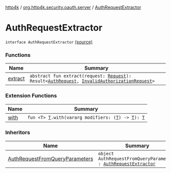 [http4k](../../index.md) / [org.http4k.security.oauth.server](../index.md) / [AuthRequestExtractor](./index.md)

# AuthRequestExtractor

`interface AuthRequestExtractor` [(source)](https://github.com/http4k/http4k/blob/master/http4k-security-oauth/src/main/kotlin/org/http4k/security/oauth/server/AuthRequestExtractor.kt#L9)

### Functions

| Name | Summary |
|---|---|
| [extract](extract.md) | `abstract fun extract(request: `[`Request`](../../org.http4k.core/-request/index.md)`): Result<`[`AuthRequest`](../-auth-request/index.md)`, `[`InvalidAuthorizationRequest`](../-invalid-authorization-request/index.md)`>` |

### Extension Functions

| Name | Summary |
|---|---|
| [with](../../org.http4k.core/with.md) | `fun <T> `[`T`](../../org.http4k.core/with.md#T)`.with(vararg modifiers: (`[`T`](../../org.http4k.core/with.md#T)`) -> `[`T`](../../org.http4k.core/with.md#T)`): `[`T`](../../org.http4k.core/with.md#T) |

### Inheritors

| Name | Summary |
|---|---|
| [AuthRequestFromQueryParameters](../-auth-request-from-query-parameters/index.md) | `object AuthRequestFromQueryParameters : `[`AuthRequestExtractor`](./index.md) |
